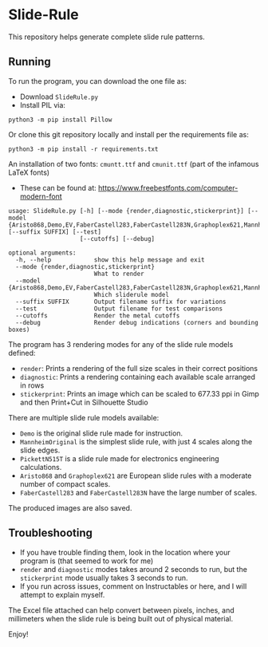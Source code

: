 # Slide-Rule

This repository helps generate complete slide rule patterns.

## Running
To run the program, you can download the one file as:
- Download `SlideRule.py`
- Install PIL via:
```shell
python3 -m pip install Pillow
```

Or clone this git repository locally and install per the requirements file as:
```shell
python3 -m pip install -r requirements.txt
```

An installation of two fonts: `cmuntt.ttf` and `cmunit.ttf` (part of the infamous LaTeX fonts)
  - These can be found at: https://www.freebestfonts.com/computer-modern-font

```shell
usage: SlideRule.py [-h] [--mode {render,diagnostic,stickerprint}] [--model {Aristo868,Demo,EV,FaberCastell283,FaberCastell283N,Graphoplex621,MannheimOriginal,PickettN515T}] [--suffix SUFFIX] [--test]
                    [--cutoffs] [--debug]

optional arguments:
  -h, --help            show this help message and exit
  --mode {render,diagnostic,stickerprint}
                        What to render
  --model {Aristo868,Demo,EV,FaberCastell283,FaberCastell283N,Graphoplex621,MannheimOriginal,PickettN515T}
                        Which sliderule model
  --suffix SUFFIX       Output filename suffix for variations
  --test                Output filename for test comparisons
  --cutoffs             Render the metal cutoffs
  --debug               Render debug indications (corners and bounding boxes)
```

The program has 3 rendering modes for any of the slide rule models defined:
- `render`: Prints a rendering of the full size scales in their correct positions
- `diagnostic`: Prints a rendering containing each available scale arranged in rows
- `stickerprint`: Prints an image which can be scaled to 677.33 ppi in Gimp and then Print+Cut in Silhouette Studio

There are multiple slide rule models available:
- `Demo` is the original slide rule made for instruction.
- `MannheimOriginal` is the simplest slide rule, with just 4 scales along the slide edges.
- `PickettN515T` is a slide rule made for electronics engineering calculations.
- `Aristo868` and `Graphoplex621` are European slide rules with a moderate number of compact scales.
- `FaberCastell283` and `FaberCastell283N` have the large number of scales.

The produced images are also saved.

## Troubleshooting
- If you have trouble finding them, look in the location where your program is (that seemed to work for me)
- `render` and `diagnostic` modes takes around 2 seconds to run, but the `stickerprint` mode usually takes 3 seconds to run.
- If you run across issues, comment on Instructables or here, and I will attempt to explain myself.

The Excel file attached can help convert between pixels, inches, and millimeters when the slide rule is being built out of physical material.

Enjoy!
